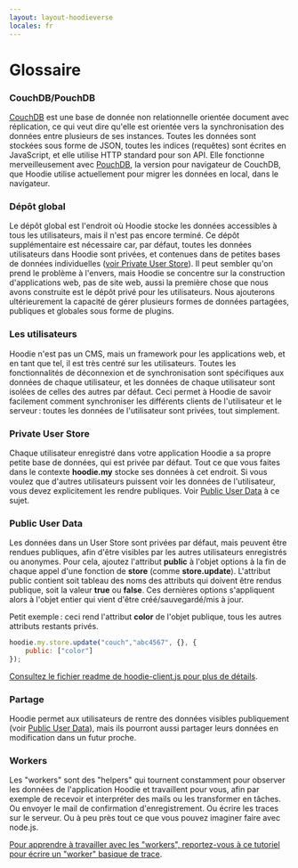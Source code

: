 ```yaml
---
layout: layout-hoodieverse
locales: fr
---
```


# Glossaire

### CouchDB/PouchDB
[CouchDB](http://couchdb.apache.org/) est une base de donnée non relationnelle orientée document avec réplication, ce qui veut dire qu'elle est orientée vers la synchronisation des données entre plusieurs de ses instances. Toutes les données sont stockées sous forme de JSON, toutes les indices (requêtes) sont écrites en JavaScript, et elle utilise HTTP standard pour son API. Elle fonctionne merveilleusement avec [PouchDB](http://pouchdb.com/), la version pour navigateur de CouchDB, que Hoodie utilise actuellement pour migrer les données en local, dans le navigateur.

### Dépôt global
Le dépôt global est l'endroit où Hoodie stocke les données accessibles à tous les utilisateurs, mais il n'est pas encore terminé. Ce dépôt supplémentaire est nécessaire car, par défaut, toutes les données utilisateurs dans Hoodie sont privées, et contenues dans de petites bases de données individuelles ([voir Private User Store](#private-user-store)). Il peut sembler qu'on prend le problème à l'envers, mais Hoodie se concentre sur la construction d'applications web, pas de site web, aussi la première chose que nous avons construite est le dépôt privé pour les utilisateurs. Nous ajouterons ultérieurement la capacité de gérer plusieurs formes de données partagées, publiques et globales sous forme de plugins.

### Les utilisateurs
Hoodie n'est pas un CMS, mais un framework pour les applications web, et en tant que tel, il est très centré sur les utilisateurs. Toutes les fonctionnalités de déconnexion et de synchronisation sont spécifiques aux données de chaque utilisateur, et les données de chaque utilisateur sont isolées de celles des autres par défaut. Ceci permet à Hoodie de savoir facilement comment synchroniser les différents clients de l'utilisateur et le serveur&#x202F;: toutes les données de l'utilisateur sont privées, tout simplement.

<a id="private-user-store"></a>
### Private User Store
Chaque utilisateur enregistré dans votre application Hoodie a sa propre petite base de données, qui est privée par défaut. Tout ce que vous faites dans le contexte **hoodie.my** stocke ses données à cet endroit. Si vous voulez que d'autres utilisateurs puissent voir les données de l'utilisateur, vous devez explicitement les rendre publiques. Voir [Public User Data](#public-user-data) à ce sujet.

<a id="public-user-data"></a>
### Public User Data
Les données dans un User Store sont privées par défaut, mais peuvent être rendues publiques, afin d'être visibles par les autres utilisateurs enregistrés ou anonymes. Pour cela, ajoutez l'attribut **public** à l'objet options à la fin de chaque appel d'une fonction de **store** (comme **store.update**). L'attribut public contient soit tableau des noms des attributs qui doivent être rendus publique, soit la valeur **true** ou **false**. Ces dernières options s'appliquent alors à l'objet entier qui vient d'être créé/sauvegardé/mis à jour.

Petit exemple&#x202F;: ceci rend l'attribut **color** de l'objet publique, tous les autres attributs restants privés.

```javascript
hoodie.my.store.update("couch","abc4567", {}, {
	public: ["color"]
});
```

<a href="https://github.com/hoodiehq/hoodie.js/blob/b790bb09613e25b907af0e10a444cdcee98d910b/README.md" target="_blank">Consultez le fichier readme de hoodie-client.js pour plus de détails</a>.

### Partage

Hoodie permet aux utilisateurs de rentre des données visibles publiquement (voir [Public User Data](#public-user-data)), mais ils pourront aussi partager leurs données en modification dans un futur proche.

### Workers

Les "workers" sont des "helpers" qui tournent constamment pour observer les données de l'application Hoodie et travaillent pour vous, afin par exemple de recevoir et interpréter des mails ou les transformer en tâches. Ou envoyer le mail de confirmation d'enregistrement. Ou écrire les traces sur le serveur. Ou à peu près tout ce que vous pouvez imaginer faire avec node.js.

<a href="https://github.com/hoodiehq/documentation/blob/master/worker.md" target="_blank">Pour apprendre à travailler avec les "workers", reportez-vous à ce tutoriel pour écrire un "worker" basique de trace</a>.
